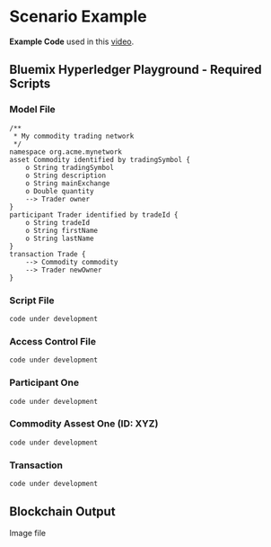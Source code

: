 # Scenario Example

**Example Code** used in this [video]().

## Bluemix Hyperledger Playground - Required Scripts

### Model File
```
/**
 * My commodity trading network
 */
namespace org.acme.mynetwork
asset Commodity identified by tradingSymbol {
    o String tradingSymbol
    o String description
    o String mainExchange
    o Double quantity
    --> Trader owner
}
participant Trader identified by tradeId {
    o String tradeId
    o String firstName
    o String lastName
}
transaction Trade {
    --> Commodity commodity
    --> Trader newOwner
} 
```

### Script File
``` code under development ```
### Access Control File
``` code under development ```

### Participant One
``` code under development ```

### Commodity Assest One (ID: XYZ)
``` code under development ```

### Transaction
``` code under development ```

## Blockchain Output

Image file
